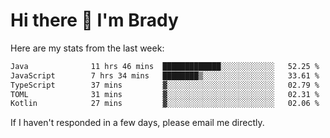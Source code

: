 # Hi there 👋 I'm Brady

Here are my stats from the last week:
<!--START_SECTION:waka-->

```txt
Java              11 hrs 46 mins  █████████████░░░░░░░░░░░░   52.25 %
JavaScript        7 hrs 34 mins   ████████▒░░░░░░░░░░░░░░░░   33.61 %
TypeScript        37 mins         ▓░░░░░░░░░░░░░░░░░░░░░░░░   02.79 %
TOML              31 mins         ▓░░░░░░░░░░░░░░░░░░░░░░░░   02.31 %
Kotlin            27 mins         ▓░░░░░░░░░░░░░░░░░░░░░░░░   02.06 %
```

<!--END_SECTION:waka-->

If I haven't responded in a few days, please email me directly. 
